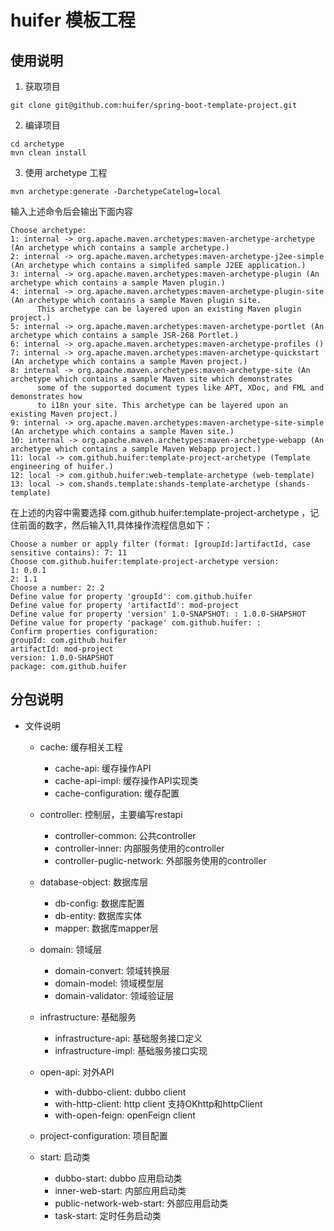 # huifer 模板工程
## 使用说明
1. 获取项目
```shell
git clone git@github.com:huifer/spring-boot-template-project.git
```
2. 编译项目
```shell
cd archetype
mvn clean install 
```
3. 使用 archetype 工程
```shell
mvn archetype:generate -DarchetypeCatelog=local
```
输入上述命令后会输出下面内容
```shell
Choose archetype:
1: internal -> org.apache.maven.archetypes:maven-archetype-archetype (An archetype which contains a sample archetype.)
2: internal -> org.apache.maven.archetypes:maven-archetype-j2ee-simple (An archetype which contains a simplifed sample J2EE application.)
3: internal -> org.apache.maven.archetypes:maven-archetype-plugin (An archetype which contains a sample Maven plugin.)
4: internal -> org.apache.maven.archetypes:maven-archetype-plugin-site (An archetype which contains a sample Maven plugin site.
      This archetype can be layered upon an existing Maven plugin project.)
5: internal -> org.apache.maven.archetypes:maven-archetype-portlet (An archetype which contains a sample JSR-268 Portlet.)
6: internal -> org.apache.maven.archetypes:maven-archetype-profiles ()
7: internal -> org.apache.maven.archetypes:maven-archetype-quickstart (An archetype which contains a sample Maven project.)
8: internal -> org.apache.maven.archetypes:maven-archetype-site (An archetype which contains a sample Maven site which demonstrates
      some of the supported document types like APT, XDoc, and FML and demonstrates how
      to i18n your site. This archetype can be layered upon an existing Maven project.)
9: internal -> org.apache.maven.archetypes:maven-archetype-site-simple (An archetype which contains a sample Maven site.)
10: internal -> org.apache.maven.archetypes:maven-archetype-webapp (An archetype which contains a sample Maven Webapp project.)
11: local -> com.github.huifer:template-project-archetype (Template engineering of huifer.)
12: local -> com.github.huifer:web-template-archetype (web-template)
13: local -> com.shands.template:shands-template-archetype (shands-template)
```
在上述的内容中需要选择 com.github.huifer:template-project-archetype ，记住前面的数字，然后输入11,具体操作流程信息如下：

```shell
Choose a number or apply filter (format: [groupId:]artifactId, case sensitive contains): 7: 11
Choose com.github.huifer:template-project-archetype version:
1: 0.0.1
2: 1.1
Choose a number: 2: 2
Define value for property 'groupId': com.github.huifer
Define value for property 'artifactId': mod-project
Define value for property 'version' 1.0-SNAPSHOT: : 1.0.0-SHAPSHOT
Define value for property 'package' com.github.huifer: :
Confirm properties configuration:
groupId: com.github.huifer
artifactId: mod-project
version: 1.0.0-SHAPSHOT
package: com.github.huifer
```





## 分包说明
- 文件说明
  - cache: 缓存相关工程
    - cache-api: 缓存操作API
    - cache-api-impl: 缓存操作API实现类
    - cache-configuration: 缓存配置
  - controller: 控制层，主要编写restapi
    - controller-common: 公共controller
    - controller-inner: 内部服务使用的controller
    - controller-puglic-network: 外部服务使用的controller
      
  - database-object: 数据库层
    - db-config: 数据库配置
    - db-entity: 数据库实体
    - mapper: 数据库mapper层
  - domain: 领域层
    - domain-convert: 领域转换层
    - domain-model: 领域模型层
    - domain-validator: 领域验证层
  - infrastructure: 基础服务
    - infrastructure-api: 基础服务接口定义
    - infrastructure-impl: 基础服务接口实现
  - open-api: 对外API
    - with-dubbo-client: dubbo client
    - with-http-client: http client 支持OKhttp和httpClient
    - with-open-feign: openFeign client
  - project-configuration: 项目配置
  - start: 启动类
    - dubbo-start: dubbo 应用启动类
    - inner-web-start: 内部应用启动类
    - public-network-web-start: 外部应用启动类
    - task-start: 定时任务启动类